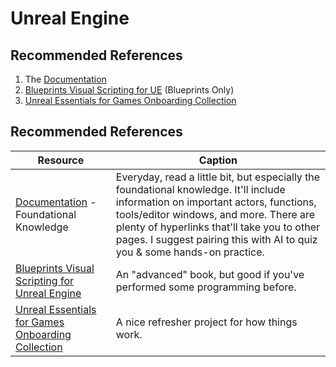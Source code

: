 # Unreal Engine

## Recommended References

1. The [Documentation](https://dev.epicgames.com/documentation/en-us/unreal-engine/unreal-engine-5-4-documentation?application_version=5.4)
2. [Blueprints Visual Scripting for UE](https://learning.oreilly.com/library/view/blueprints-visual-scripting/9781801811583/) (Blueprints Only)
3. [Unreal Essentials for Games Onboarding Collection](https://dev.epicgames.com/community/learning/courses/aJM/unreal-engine-essentials-for-games-onboarding-collection/PdGj/unreal-engine-essentials-for-games)



## Recommended References

| Resource                                                                                                                                                                                                       | Caption                                                                                                                                                                                                                                                                                                 |
| -------------------------------------------------------------------------------------------------------------------------------------------------------------------------------------------------------------- | ------------------------------------------------------------------------------------------------------------------------------------------------------------------------------------------------------------------------------------------------------------------------------------------------------- |
| [Documentation](https://dev.epicgames.com/documentation/en-us/unreal-engine/unreal-engine-5-4-documentation?application_version=5.4) - Foundational Knowledge                                                  | Everyday, read a little bit, but especially the foundational knowledge. It'll include information on important actors, functions, tools/editor windows, and more. There are plenty of hyperlinks that'll take you to other pages. I suggest pairing this with AI to quiz you & some hands-on practice.  |
| [Blueprints Visual Scripting for Unreal Engine](https://learning.oreilly.com/library/view/blueprints-visual-scripting/9781801811583/)                                                                          | An "advanced" book, but good if you've performed some programming before.                                                                                                                                                                                                                               |
| [Unreal Essentials for Games Onboarding Collection](https://dev.epicgames.com/community/learning/courses/aJM/unreal-engine-essentials-for-games-onboarding-collection/PdGj/unreal-engine-essentials-for-games) | A nice refresher project for how things work.                                                                                                                                                                                                                                                           |

